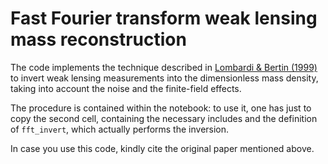 # Fast Fourier transform weak lensing mass reconstruction
    
The code implements the technique described in [Lombardi & Bertin (1999)](https://ui.adsabs.harvard.edu/abs/1999A%26A...348...38L/abstract)
to invert weak lensing measurements into the dimensionless mass density, taking into account
the noise and the finite-field effects.

The procedure is contained within the notebook: to use it, one has just to copy the second
cell, containing the necessary includes and the definition of `fft_invert`, which
actually performs the inversion.

In case you use this code, kindly cite the original paper mentioned above.
